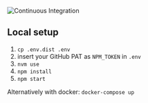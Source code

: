 ![Continuous Integration](https://github.com/abs-safety/lock-book-auth-web/workflows/Continous%20Integration/badge.svg)

## Local setup

1. `cp .env.dist .env`
1. insert your GitHub PAT as `NPM_TOKEN` in `.env`
2. `nvm use`
3. `npm install`
4. `npm start`

Alternatively with docker: `docker-compose up`
